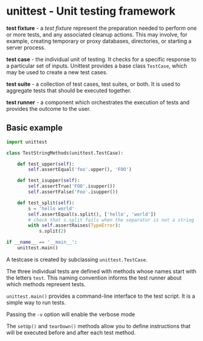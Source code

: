 # unittest - Unit testing framework

__test fixture__ - a _test fixture_ represent the preparation needed to perform one or
more tests, and any associated cleanup actions. This may involve, for example, creating
temporary or proxy databases, directories, or starting a server process.

__test case__ - the individual unit of testing. It checks for a specific response to a
particular set of inputs. Unittest provides a base class `TestCase`, which may be used
to create a new test cases.

__test suite__ - a collection of test cases, test suites, or both. It is used to
aggregate tests that should be executed together.

__test runner__ - a component which orchestrates the execution of tests and provides the
outcome to the user.

## Basic example

```python
import unittest

class TestStringMethods(unittest.TestCase):

    def test_upper(self):
        self.assertEqual('foo'.upper(), 'FOO')

    def test_isupper(self):
        self.assertTrue('FOO'.isupper())
        self.assertFalse('Foo'.isupper())

    def test_split(self):
        s = 'hello world'
        self.assertEqual(s.split(), ['hello', 'world'])
        # check that s.split fails when the separator is not a string
        with self.assertRaises(TypeError):
            s.split(2)

if __name__ == '__main__':
    unittest.main()
```

A testcase is created by subclassing `unittest.TestCase`.

The three individual tests are defined with methods whose names start with the letters
`test`. This naming convention informs the test runner about which methods represent
tests.

`unittest.main()` provides a command-line interface to the test script. It is a simple
way to run tests.

Passing the `-v` option will enable the verbose mode

The `setUp()` and `tearDown()` methods allow you to define instructions that will be
executed before and after each test method.
